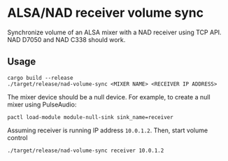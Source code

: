 # ALSA/NAD receiver volume sync

Synchronize volume of an ALSA mixer with a NAD receiver using TCP API. NAD D7050 and NAD C338 should work.

## Usage

```shell
cargo build --release
./target/release/nad-volume-sync <MIXER NAME> <RECEIVER IP ADDRESS>
```

The mixer device should be a null device. For example, to create a null mixer using PulseAudio:

```
pactl load-module module-null-sink sink_name=receiver
```

Assuming receiver is running IP address `10.0.1.2`. Then, start volume control

```
./target/release/nad-volume-sync receiver 10.0.1.2
```
